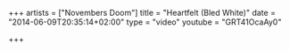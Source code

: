 +++
artists = ["Novembers Doom"]
title = "Heartfelt (Bled White)"
date = "2014-06-09T20:35:14+02:00"
type = "video"
youtube = "GRT41OcaAy0"

+++
